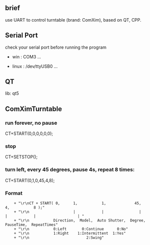 
## brief
use UART to control turntable (brand: ComXim), based on QT, CPP.

## Serial Port

check your serial port before running the program

- win : COM3 ...

- linux : /dev/ttyUSB0 ...

## QT

lib: qt5


## ComXimTurntable

### run forever, no pause

CT+START(0,0,0,0,0,0);

### stop

CT+SETSTOP();

### turn left, every 45 degrees,   pause 4s,  repeat 8 times:

CT+START(0,1,0,45,4,8); 


### Format
		+ "\r\nCT + START( 0,      1,           1,             45,              4,           8 );"
		+ "\r\n                    |            |                |               |            |                   | "
		+ "\r\n           Direction,  Model,  Auto Shutter,  Degree,  PauseTime,  RepeatTimes"
		+ "\r\n           0:Left       0:Continue      0:No"
		+ "\r\n           1:Right    1:Intermittent  1:Yes"
		+ "\r\n                          2:Swing"
